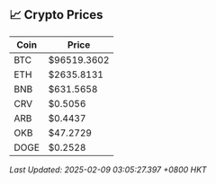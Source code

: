 ## 📈 Crypto Prices

| Coin | Price |
| ---- | ----- |
| BTC | $96519.3602 |
| ETH | $2635.8131 |
| BNB | $631.5658 |
| CRV | $0.5056 |
| ARB | $0.4437 |
| OKB | $47.2729 |
| DOGE | $0.2528 |

_Last Updated: 2025-02-09 03:05:27.397 +0800 HKT_